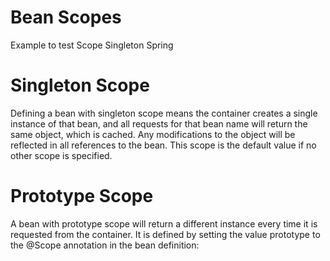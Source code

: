 # Bean Scopes
Example to test Scope Singleton Spring

# Singleton Scope
Defining a bean with singleton scope means the container creates a single instance of that bean, and all requests for that bean name will return the same object, which is cached. Any modifications to the object will be reflected in all references to the bean. This scope is the default value if no other scope is specified.


# Prototype Scope
A bean with prototype scope will return a different instance every time it is requested from the container. It is defined by setting the value prototype to the @Scope annotation in the bean definition: